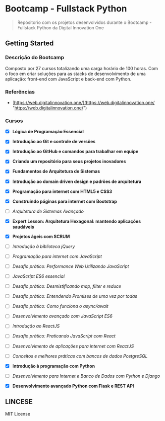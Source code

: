 # Bootcamp - Fullstack Python

> Repósitorio com os projetos desenvolvidos durante o Bootcamp - Fullstack Python da Digital Innovation One

## Getting Started

### Descrição do Bootcamp

Composto por 27 cursos totalizando uma carga horário de 100 horas. Com o foco em criar soluções para as stacks de desenvolvimento de uma aplicação: front-end com JavaScript e back-end com Python.

### Referências

- [https://web.digitalinnovation.one/](https://web.digitalinnovation.one/ "https://web.digitalinnovation.one/")

### Cursos


- [x] **Lógica de Programação Essencial**

- [x] **Introdução ao Git e controle de versões**

- [x] **Introdução ao GitHub e comandos para trabalhar em equipe**

- [x] **Criando um repositório para seus projetos inovadores**

- [x] **Fundamentos de Arquitetura de Sistemas**

- [x] **Introdução ao domain driven design e padrões de arquitetura**

- [x] **Programação para internet com HTML5 e CSS3**

- [x] **Construindo páginas para internet com Bootstrap**

- [ ] *Arquitetura de Sistemas Avançado*

- [x] **Expert Lesson: Arquitetura Hexagonal: mantendo aplicações saudáveis**

- [x] **Projetos ágeis com SCRUM**

- [ ] *Introdução à biblioteca jQuery*

- [ ] *Programação para internet com JavaScript*

- [ ] *Desafio prático: Performance Web Utilizando JavaScript*

- [ ] *JavaScript ES6 essencial*

- [ ] *Desafio prático: Desmistificando map, filter e reduce*

- [ ] *Desafio prático: Entendendo Promises de uma vez por todas*

- [ ] *Desafio prático: Como funciona o async/await*

- [ ] *Desenvolvimento avançado com JavaScript ES6*

- [ ] *Introdução ao ReactJS*

- [ ] *Desafio prático: Praticando JavaScript com React*

- [ ] *Desenvolvimento de aplicações para internet com ReactJS*

- [ ] *Conceitos e melhores práticas com bancos de dados PostgreSQL*

- [x] **Introdução à programação com Python**

- [ ] *Desenvolvimento para Internet e Banco de Dados com Python e Django*

- [x] **Desenvolvimento avançado Python com Flask e REST API**

## LINCESE
MIT License
